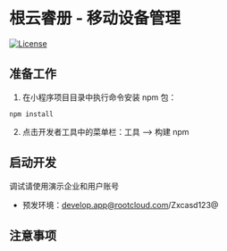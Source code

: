 # 根云睿册 - 移动设备管理

[![License](https://img.shields.io/badge/license-Apache--2.0-blue.svg)](http://www.apache.org/licenses/LICENSE-2.0)

## 准备工作
1. 在小程序项目目录中执行命令安装 npm 包：
```
npm install
```
2. 点击开发者工具中的菜单栏：工具 --> 构建 npm

## 启动开发

调试请使用演示企业和用户账号
 - 预发环境：develop.app@rootcloud.com/Zxcasd123@

## 注意事项
